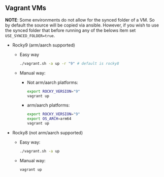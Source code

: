 ## Vagrant VMs

**NOTE**: Some environments do not allow for the synced folder of a VM. So by default the source will be copied via ansible. However, if you wish to use the synced folder that before running any of the belows item set `USE_SYNCED_FOLDER=true`.

- Rocky9 (arm/aarch supported)

  - Easy way

    ```bash
    ./vagrant.sh -a up -r "9" # default is rocky8
    ```

  - Manual way:

    - Not arm/aarch platforms:

      ```bash
      export ROCKY_VERSION="9"
      vagrant up
      ```
    
    - arm/aarch platforms:

      ```bash
      export ROCKY_VERSION="9"
      export OS_ARCH=arm64
      vagrant up
      ```

- Rocky8 (not arm/aarch supported)

  - Easy way:

    ```bash
    ./vagrant.sh -a up
    ```

  - Manual way:
  
    ```bash
    vagrant up
    ```

